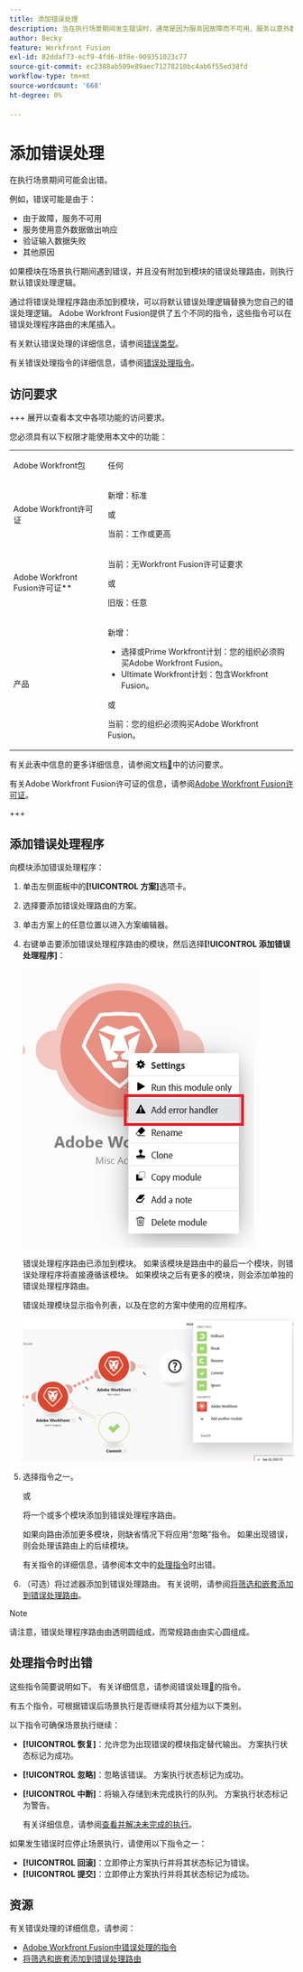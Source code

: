 ```yaml
---
title: 添加错误处理
description: 当在执行场景期间发生错误时，通常是因为服务因故障而不可用、服务以意外数据响应或输入数据验证失败。
author: Becky
feature: Workfront Fusion
exl-id: 82ddaf73-ecf9-4fd6-8f8e-909351023c77
source-git-commit: ec2388ab509e89aec71278210bc4ab6f55ed38fd
workflow-type: tm+mt
source-wordcount: '668'
ht-degree: 0%

---
```


# 添加错误处理

在执行场景期间可能会出错。

例如，错误可能是由于：

* 由于故障，服务不可用
* 服务使用意外数据做出响应
* 验证输入数据失败
* 其他原因

如果模块在场景执行期间遇到错误，并且没有附加到模块的错误处理路由，则执行默认错误处理逻辑。

通过将错误处理程序路由添加到模块，可以将默认错误处理逻辑替换为您自己的错误处理逻辑。 Adobe Workfront Fusion提供了五个不同的指令，这些指令可以在错误处理程序路由的末尾插入。

有关默认错误处理的详细信息，请参阅[错误类型](/help/workfront-fusion/references/errors/error-processing.md)。

有关错误处理指令的详细信息，请参阅[错误处理指令](/help/workfront-fusion/references/errors/directives-for-error-handling.md)。

## 访问要求

+++ 展开以查看本文中各项功能的访问要求。

您必须具有以下权限才能使用本文中的功能：

<table style="table-layout:auto">
 <col> 
 <col> 
 <tbody> 
  <tr> 
   <td role="rowheader">Adobe Workfront包 
   <td> <p>任何</p> </td> 
  </tr> 
  <tr data-mc-conditions=""> 
   <td role="rowheader">Adobe Workfront许可证</td> 
   <td> <p>新增：标准</p><p>或</p><p>当前：工作或更高</p> </td> 
  </tr> 
  <tr> 
   <td role="rowheader">Adobe Workfront Fusion许可证**</td> 
   <td>
   <p>当前：无Workfront Fusion许可证要求</p>
   <p>或</p>
   <p>旧版：任意 </p>
   </td> 
  </tr> 
  <tr> 
   <td role="rowheader">产品</td> 
   <td>
   <p>新增：</p> <ul><li>选择或Prime Workfront计划：您的组织必须购买Adobe Workfront Fusion。</li><li>Ultimate Workfront计划：包含Workfront Fusion。</li></ul>
   <p>或</p>
   <p>当前：您的组织必须购买Adobe Workfront Fusion。</p>
   </td> 
  </tr>
 </tbody> 
</table>

有关此表中信息的更多详细信息，请参阅文档[&#128279;](/help/workfront-fusion/references/licenses-and-roles/access-level-requirements-in-documentation.md)中的访问要求。

有关Adobe Workfront Fusion许可证的信息，请参阅[Adobe Workfront Fusion许可证](/help/workfront-fusion/set-up-and-manage-workfront-fusion/licensing-operations-overview/license-automation-vs-integration.md)。

+++

## 添加错误处理程序

向模块添加错误处理程序：

1. 单击左侧面板中的&#x200B;**[!UICONTROL 方案]**&#x200B;选项卡。
1. 选择要添加错误处理路由的方案。
1. 单击方案上的任意位置以进入方案编辑器。
1. 右键单击要添加错误处理程序路由的模块，然后选择&#x200B;**[!UICONTROL 添加错误处理程序]**：

   ![错误处理程序路由](assets/error-handler-route.png)

   错误处理程序路由已添加到模块。 如果该模块是路由中的最后一个模块，则错误处理程序将直接遵循该模块。 如果模块之后有更多的模块，则会添加单独的错误处理程序路由。

   错误处理模块显示指令列表，以及在您的方案中使用的应用程序。

   ![错误路由](assets/error-route.png)

1. 选择指令之一。

   或

   将一个或多个模块添加到错误处理程序路由。

   如果向路由添加更多模块，则缺省情况下将应用“忽略”指令。 如果出现错误，则会处理该路由上的后续模块。

   有关指令的详细信息，请参阅本文中的[处理指令](#error-handling-directives)时出错。

1. （可选）将过滤器添加到错误处理路由。 有关说明，请参阅[将筛选和嵌套添加到错误处理路由](/help/workfront-fusion/create-scenarios/config-error-handling/advanced-error-handling.md)。

>[!NOTE]
>
>请注意，错误处理程序路由由透明圆组成，而常规路由由实心圆组成。

## 处理指令时出错

这些指令简要说明如下。 有关详细信息，请参阅错误处理[&#128279;](/help/workfront-fusion/references/errors/directives-for-error-handling.md)的指令。

有五个指令，可根据错误后场景执行是否继续将其分组为以下类别。

以下指令可确保场景执行继续：

* **[!UICONTROL 恢复]**：允许您为出现错误的模块指定替代输出。 方案执行状态标记为成功。
* **[!UICONTROL 忽略]**：忽略该错误。 方案执行状态标记为成功。
* **[!UICONTROL 中断]**：将输入存储到未完成执行的队列。 方案执行状态标记为警告。

  有关详细信息，请参阅[查看并解决未完成的执行](/help/workfront-fusion/manage-scenarios/view-and-resolve-incomplete-executions.md)。

如果发生错误时应停止场景执行，请使用以下指令之一：

* **[!UICONTROL 回滚]**：立即停止方案执行并将其状态标记为错误。
* **[!UICONTROL 提交]**：立即停止方案执行并将其状态标记为成功。

## 资源

有关错误处理的详细信息，请参阅：

* [Adobe Workfront Fusion中错误处理的指令](/help/workfront-fusion/references/errors/directives-for-error-handling.md)
* [将筛选和嵌套添加到错误处理路由](/help/workfront-fusion/create-scenarios/config-error-handling/advanced-error-handling.md)

